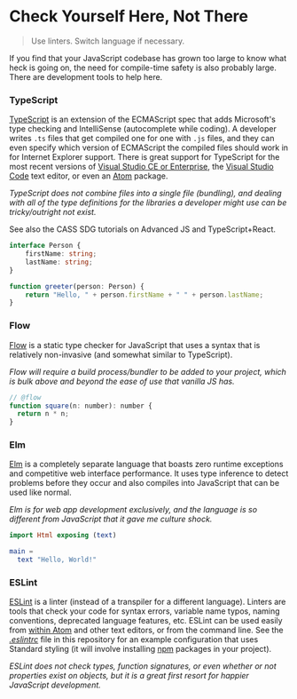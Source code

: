 # Check Yourself Here, Not There
> Use linters. Switch language if necessary.

If you find that your JavaScript codebase has grown too large to know what heck is going on, the need for compile-time safety is also probably large. There are development tools to help here.

### TypeScript
[TypeScript](https://www.typescriptlang.org/) is an extension of the ECMAScript spec that adds Microsoft's type checking and IntelliSense (autocomplete while coding). A developer writes `.ts` files that get compiled one for one with `.js` files, and they can even specify which version of ECMAScript the compiled files should work in for Internet Explorer support. There is great support for TypeScript for the most recent versions of [Visual Studio CE or Enterprise](https://www.typescriptlang.org/#download-links), the [Visual Studio Code](https://code.visualstudio.com/) text editor, or even an [Atom](https://atom.io/) package.

*TypeScript does not combine files into a single file (bundling), and dealing with all of the type definitions for the libraries a developer might use can be tricky/outright not exist.*

See also the CASS SDG tutorials on Advanced JS and TypeScript+React.

```TypeScript
interface Person {
    firstName: string;
    lastName: string;
}

function greeter(person: Person) {
    return "Hello, " + person.firstName + " " + person.lastName;
}
```

### Flow
[Flow](https://flow.org/) is a static type checker for JavaScript that uses a syntax that is relatively non-invasive (and somewhat similar to TypeScript).

*Flow will require a build process/bundler to be added to your project, which is bulk above and beyond the ease of use that vanilla JS has.*

```js
// @flow
function square(n: number): number {
  return n * n;
}
```

### Elm
[Elm](http://elm-lang.org/) is a completely separate language that boasts zero runtime exceptions and competitive web interface performance. It uses type inference to detect problems before they occur and also compiles into JavaScript that can be used like normal.

*Elm is for web app development exclusively, and the language is so different from JavaScript that it gave me culture shock.*

```Elm
import Html exposing (text)

main =
  text "Hello, World!"
```

### ESLint
[ESLint](http://eslint.org/) is a linter (instead of a transpiler for a different language). Linters are tools that check your code for syntax errors, variable name typos, naming conventions, deprecated language features, etc. ESLint can be used easily from [within Atom](https://atom.io/packages/linter-eslint) and other text editors, or from the command line. See the [*.eslintrc*](.eslintrc) file in this repository for an example configuration that uses Standard styling (it will involve installing [npm](https://www.npmjs.com/) packages in your project).

*ESLint does not check types, function signatures, or even whether or not properties exist on objects, but it is a great first resort for happier JavaScript development.*

